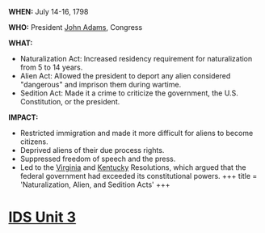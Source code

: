 **WHEN:** July 14-16, 1798

**WHO:** President [John Adams](./../john-adams/), Congress

**WHAT:**

- Naturalization Act: Increased residency requirement for naturalization from 5 to 14 years.
- Alien Act: Allowed the president to deport any alien considered "dangerous" and imprison them during wartime.
- Sedition Act: Made it a crime to criticize the government, the U.S. Constitution, or the president.

**IMPACT:**

- Restricted immigration and made it more difficult for aliens to become citizens.
- Deprived aliens of their due process rights.
- Suppressed freedom of speech and the press.
- Led to the [Virginia](./../virginia/) and [Kentucky](./../kentucky/) Resolutions, which argued that the federal government had exceeded its constitutional powers.
+++
 title = 'Naturalization, Alien, and Sedition Acts'
+++
# [IDS Unit 3](./../ids-unit-3/)